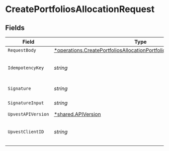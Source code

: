 # CreatePortfoliosAllocationRequest


## Fields

| Field                                                                                                                                                                    | Type                                                                                                                                                                     | Required                                                                                                                                                                 | Description                                                                                                                                                              | Example                                                                                                                                                                  |
| ------------------------------------------------------------------------------------------------------------------------------------------------------------------------ | ------------------------------------------------------------------------------------------------------------------------------------------------------------------------ | ------------------------------------------------------------------------------------------------------------------------------------------------------------------------ | ------------------------------------------------------------------------------------------------------------------------------------------------------------------------ | ------------------------------------------------------------------------------------------------------------------------------------------------------------------------ |
| `RequestBody`                                                                                                                                                            | [*operations.CreatePortfoliosAllocationPortfoliosAllocationCreateRequest](../../../pkg/models/operations/createportfoliosallocationportfoliosallocationcreaterequest.md) | :heavy_minus_sign:                                                                                                                                                       | N/A                                                                                                                                                                      |                                                                                                                                                                          |
| `IdempotencyKey`                                                                                                                                                         | *string*                                                                                                                                                                 | :heavy_check_mark:                                                                                                                                                       | A UUID to be used as an idempotency key.  This prevents a duplicate request from being replayed. <br/>https://docs.upvest.co/concepts/api_concepts/idempotency<br/>      | ccb07f42-4104-44ad-8e1f-c660bb7b269c                                                                                                                                     |
| `Signature`                                                                                                                                                              | *string*                                                                                                                                                                 | :heavy_check_mark:                                                                                                                                                       | https://tools.ietf.org/id/draft-ietf-httpbis-message-signatures-01.html#name-the-signature-http-header                                                                   |                                                                                                                                                                          |
| `SignatureInput`                                                                                                                                                         | *string*                                                                                                                                                                 | :heavy_check_mark:                                                                                                                                                       | https://tools.ietf.org/id/draft-ietf-httpbis-message-signatures-01.html#name-the-signature-input-http-he                                                                 |                                                                                                                                                                          |
| `UpvestAPIVersion`                                                                                                                                                       | [*shared.APIVersion](../../../pkg/models/shared/apiversion.md)                                                                                                           | :heavy_minus_sign:                                                                                                                                                       | Upvest API version (Note: Do not include quotation marks)                                                                                                                | 1                                                                                                                                                                        |
| `UpvestClientID`                                                                                                                                                         | *string*                                                                                                                                                                 | :heavy_check_mark:                                                                                                                                                       | Tenant Client ID                                                                                                                                                         | ebabcf4d-61c3-4942-875c-e265a7c2d062                                                                                                                                     |